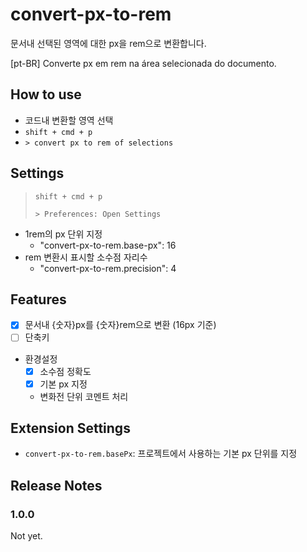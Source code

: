 # convert-px-to-rem

문서내 선택된 영역에 대한 px을 rem으로 변환합니다.

[pt-BR] Converte px em rem na área selecionada do documento.

## How to use

- 코드내 변환할 영역 선택
- `shift + cmd + p`
- `> convert px to rem of selections`

## Settings

> `shift + cmd + p`
>
> `> Preferences: Open Settings`

- 1rem의 px 단위 지정
  - "convert-px-to-rem.base-px": 16
- rem 변환시 표시할 소수점 자리수
  - "convert-px-to-rem.precision": 4

## Features

- [x] 문서내 {숫자}px를 {숫자}rem으로 변환 (16px 기준)
- [ ] 단축키
- 환경설정
  - [x] 소수점 정확도
  - [x] 기본 px 지정
  - 변화전 단위 코멘트 처리

## Extension Settings

- `convert-px-to-rem.basePx`: 프로젝트에서 사용하는 기본 px 단위를 지정

## Release Notes

### 1.0.0

Not yet.
